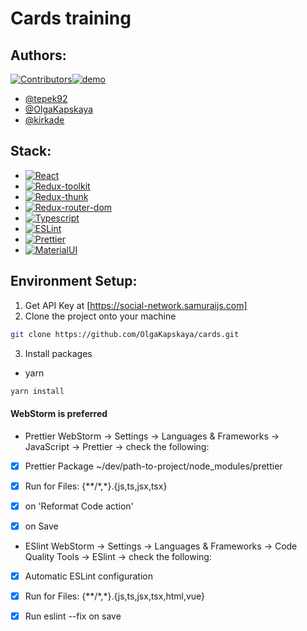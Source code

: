 # Cards training
## Authors:

[![Contributors][contributors-shield]][contributors-url][![demo](https://img.shields.io/badge/-demo-brightgreen?style=for-the-badge&logo=github)](https://olgakapskaya.github.io/cards/)

- [@tepek92](https://github.com/tepek92)
- [@OlgaKapskaya](https://github.com/OlgaKapskaya)
- [@kirkade](https://github.com/kirkade)

## Stack:

- [![React][react.js]][react-url]
- [![Redux-toolkit][rtk]][rtk-url]
- [![Redux-thunk][reduxthunk]][reduxthunk-url]
- [![Redux-router-dom][rrd]][rrd-url]
- [![Typescript][typescript]][typescript-url]
- [![ESLint][eslint]][eslint-url]
- [![Prettier][prettier]][prettier-url]
- [![MaterialUI][mui]][mui-url]

## Environment Setup:

1. Get API Key at [https://social-network.samuraijs.com]
2. Clone the project onto your machine

```sh
git clone https://github.com/OlgaKapskaya/cards.git
```

3. Install packages

- yarn

```sh
yarn install
```

#### WebStorm is preferred

- Prettier
  WebStorm -> Settings -> Languages & Frameworks -> JavaScript -> Prettier -> check the following:

- [x] Prettier Package ~/dev/path-to-project/node_modules/prettier

- [x] Run for Files: {\*\*/\*,\*}.{js,ts,jsx,tsx}

- [x] on 'Reformat Code action'
- [x] on Save

* ESlint
  WebStorm -> Settings -> Languages & Frameworks -> Code Quality Tools -> ESlint -> check the following:

- [x] Automatic ESLint configuration
- [x] Run for Files: {\*\*/\*,\*}.{js,ts,jsx,tsx,html,vue}
- [x] Run eslint --fix on save



<!-- LINKS  -->

[contributors-shield]: https://img.shields.io/github/contributors/OlgaKapskaya/cards.svg?style=for-the-badge
[contributors-url]: https://github.com/OlgaKapskaya/cards/graphs/contributors
[react.js]: https://img.shields.io/badge/React-0769AD?style=for-the-badge&logo=react&logoColor=white
[react-url]: https://reactjs.org/
[rtk]: https://img.shields.io/badge/Redux%20Toolkit-0769AD?style=for-the-badge&logo=redux&logoColor=white
[rtk-url]: https://redux-toolkit.js.org/
[reduxthunk]: https://img.shields.io/badge/Redux%20Toolkit-0769AD?style=for-the-badge&logo=rtk&logoColor=white
[reduxthunk-url]: https://github.com/reduxjs/redux-thunk
[rrd]: https://img.shields.io/badge/React_Router-CA4245?style=for-the-badge&logo=react-router&logoColor=white
[rrd-url]: https://reactrouter.com/en/main
[typescript]:https://img.shields.io/badge/TypeScript-007ACC?style=for-the-badge&logo=typescript&logoColor=white
[typescript-url]: https://www.typescriptlang.org/
[eslint]: https://img.shields.io/badge/eslint-3A33D1?style=for-the-badge&logo=eslint&logoColor=white
[eslint-url]:https://eslint.org/
[prettier]:https://img.shields.io/badge/prettier-1A2C34?style=for-the-badge&logo=prettier&logoColor=F7BA3E
[prettier-url]: https://prettier.io/
[mui]:https://img.shields.io/badge/Material%20UI-007FFF?style=for-the-badge&logo=mui&logoColor=white
[mui-url]:https://mui.com/



